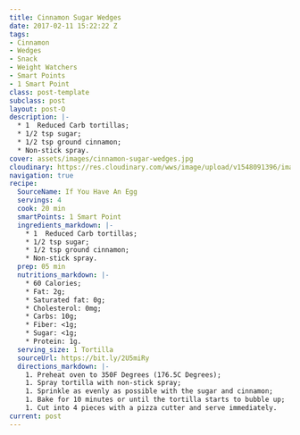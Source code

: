 ```yaml
---
title: Cinnamon Sugar Wedges
date: 2017-02-11 15:22:22 Z
tags:
- Cinnamon
- Wedges
- Snack
- Weight Watchers
- Smart Points
- 1 Smart Point
class: post-template
subclass: post
layout: post-O
description: |-
  * 1  Reduced Carb tortillas;
  * 1/2 tsp sugar;
  * 1/2 tsp ground cinnamon;
  * Non-stick spray.
cover: assets/images/cinnamon-sugar-wedges.jpg
cloudinary: https://res.cloudinary.com/wws/image/upload/v1548091396/images/cinnamon-sugar-wedges.jpg
navigation: true
recipe:
  SourceName: If You Have An Egg
  servings: 4
  cook: 20 min
  smartPoints: 1 Smart Point
  ingredients_markdown: |-
    * 1  Reduced Carb tortillas;
    * 1/2 tsp sugar;
    * 1/2 tsp ground cinnamon;
    * Non-stick spray.
  prep: 05 min
  nutritions_markdown: |-
    * 60 Calories;
    * Fat: 2g;
    * Saturated fat: 0g;
    * Cholesterol: 0mg;
    * Carbs: 10g;
    * Fiber: <1g;
    * Sugar: <1g;
    * Protein: 1g.
  serving_size: 1 Tortilla
  sourceUrl: https://bit.ly/2U5miRy
  directions_markdown: |-
    1. Preheat oven to 350F Degrees (176.5C Degrees);
    1. Spray tortilla with non-stick spray;
    1. Sprinkle as evenly as possible with the sugar and cinnamon;
    1. Bake for 10 minutes or until the tortilla starts to bubble up;
    1. Cut into 4 pieces with a pizza cutter and serve immediately.
current: post
---
```


